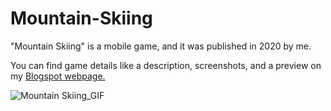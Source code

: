 # Mountain-Skiing

"Mountain Skiing" is a mobile game, and it was published in 2020 by me.

You can find game details like a description, screenshots, and a preview on my [Blogspot webpage.](https://aykgames.blogspot.com/2020/10/mountain-skiing.html)

![Mountain Skiing_GIF](https://user-images.githubusercontent.com/96251220/146942711-201a0b87-1ce4-4851-8f7e-031d0a4267d5.gif)
